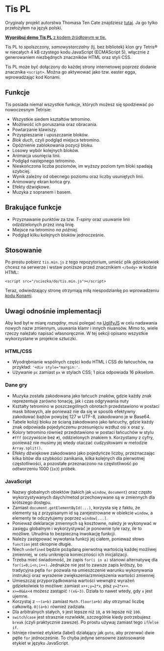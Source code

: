 # Tis PL

Oryginaly projekt autorstwa Thomasa Ten Cate znajdziesz [tutaj](https://github.com/ttencate/tis). Ja go tylko przełożyłem na język polski.

[**Wypróbuj demo Tis PL** z kodem źródłowym w tle.](https://maciejpedzich.github.io/tis-pl)

Tis PL to spolszczony, _samowystarczalny_ (tj. bez bibliotek) klon gry Tetris® w niecałych 4 kB czystego kodu JavaScript (ECMAScript 5), włącznie z generowaniem niezbędnych znaczników HTML oraz styli CSS.

Tis PL może być dołączony do każdej strony internetowej poprzez dodanie znacznika `<script>`. Można go aktywować jako tzw. easter egga, wprowadzając kod Konami.

## Funkcje

Tis posiada niemal wszystkie funkcje, których możesz się spodziewać po nowoczesnym Tetrisie:

- Wszystkie siedem kształtów tetromino.
- Możliwość ich poruszania oraz obracania.
- Powtarzanie klawiszy.
- Przyspieszanie i upuszczanie bloków.
- _Blok duch_, czyli podgląd miejsca tetromino.
- Opóźnienie zablokowania pozycji bloku.
- Losowy wybór kolejnych bloków.
- Animacja usunięcia linii.
- Podgląd następnego tetromino.
- Nieskończona liczba poziomów, im wyższy poziom tym bloki spadają szybciej.
- Wynik zależny od obecnego poziomu oraz liczby usuniętych linii.
- Animowany ekran końca gry.
- Efekty dźwiękowe.
- Muzyka z sopranem i basem.

## Brakujące funkcje

- Przyznawanie punktów za tzw. _T-spiny_ oraz usuwanie linii odzdzielonych przez inną linię.
- Miejsce na tetromino _na później_.
- Podgląd kilku kolejnych bloków jednocześnie.

## Stosowanie

Po prostu pobierz `tis.min.js` z tego repozytorium, umieść plik gdziekolwiek chcesz na serwerze i wstaw poniższe przed znacznikiem `</body>` w kodzie HTML:

    <script src="/sciezka/do/tis.min.js"></script>

Teraz, odwiedzający stronę otrzymają miłą niespodziankę po wprowadzeniu [kodu Konami](https://pl.wikipedia.org/wiki/Konami_Code).

## Uwagi odnośnie implementacji

Aby kod był w miarę _rozsądny_, musi polegać na [UglifyJS](https://github.com/mishoo/UglifyJS) w celu nadawania nowych nazw zmiennym, usuwania klamr i innych niuansów. Mimo to, wiele rzeczy należało napisać własnoręcznie. W tej sekcji opisano wszystkie wykorzystane w projekcie sztuczki.

### HTML/CSS

- Wyodrębnianie wspólnych części kodu HTML i CSS do łańcuchów, na przykład:
  `'<div style="margin:'`.
- Używanie `pc` zamiast `px` w stylach CSS; 1 pica odpowiada 16 pikselom.

### Dane gry

- Muzyka została zakodowana jako łańcuch znaków, gdzie każdy znak reprezentuje zarówno tonację, jak i czas odgrywania nuty
- Kształty tetromino w poszczególnych obrotach przedstawiono w postaci mask bitowych, ale ponieważ nie da się w sposób efektywny zakodować bajtów powyżej 127 w UTF-8, zakodowano je w Base64.
- Tabele kolizji bloku ze ścianą zakodowano jako łańcuchy, gdzie każdy znak odpowiada pojedyńczemu przesunięciu wzdłuż osi x oraz y.
- Kolory tetromino również przedstawiono w postaci łańcuchów w stylu `#fff`
  (oczywiście bez `#`), oddzielonych znakiem `9`. Korzystamy z cyfry,
  ponieważ nie musimy jej wtedy otaczać cudzysłowami w metodzie `Array.split()`.
- Efekty dźwiękowe zakodowano jako pojedyńcze liczby, przeznaczając kilka bitów dla szybkości zanikania, kilka kolejnych dla pierwotnej częstotliwości, a pozostałe przeznaczono na częstotliwość po odtworzeniu 1000 (`1e3`) próbek.

### JavaScript

- Nazwy globalnych obiektów (takich jak `window`, `document`) oraz często wykorzystywanych daych/metod przechowywane są w zmiennych dla krótszego dostępu.
- Zamiast `document.getElementById(...)`, korzysta się z faktu, że elementy są z przypisanym id są zarejestrowane w obiekcie `window`, a elementy te odczytujemy poprzez `window[...]`.
- Ponieważ deklaracje zmiennych są kosztowne, należy je wykonywać w zasięgu globalnym i wykorzystywać je ponownie tyle razy, ile to możliwe. Utrudnia to bezpieczną inwokację funkcji.
- Należy zastępować wywołania funkcji jej ciałem, ponieważ słowo `function` jest okropnie długie.
- Niech `undefined` będzie pożądaną pierwotną wartością każdej możliwej zmienniej, w celu uniknięcia konieczności ich inicjalizacji.
- Trzeba mieć świadomość, że zapis `for(i in a)` stanowi alternatywę dla `for(i=0;i<n;i++)`. Jednakże nie jest to zawsze zapis krótszy, bo tradycyjna pętla `for` pozwala na umieszczenie warunku wykonywania instrukcji oraz wyrażenie zwiększenia/zmniejszenia wartości zmiennej
- Umieszczaj przyporządkowania wartości wewnątrz wyrażeń gdziekolwiek to możliwe: zamiast `x++;y=2*x`,
  pisz `y=2*x++`.
- `x>=0&&x<4` możesz zastąpić `!(x&~3)`. Działa to nawet wtedy, gdy `x` jest ujemne.
- Korzystaj z `~~(a+b)` zamiast `Math.floor(a+b)` aby otrzymać liczbę całkowitą. `0|(a+b)` również zadziała.
- Dla arbitralnych stałych, `9` jest lepsze niż `10`, a `99` lepsze niż
  `100`.
- `switch`/`case` jest strasznie rozwlekłe, szczególnie kiedy potrzebujesz `break` (czyli praktycznie zawsze). Po prostu używaj zamiast tego `if`/`else if`.
- Istnieje również etykieta (label) działający jak `goto`, aby przerwać dwie pętle `for` jednocześnie. To chyba jedyne sensowne zastosowanie etykiet w języku JavaScript.

